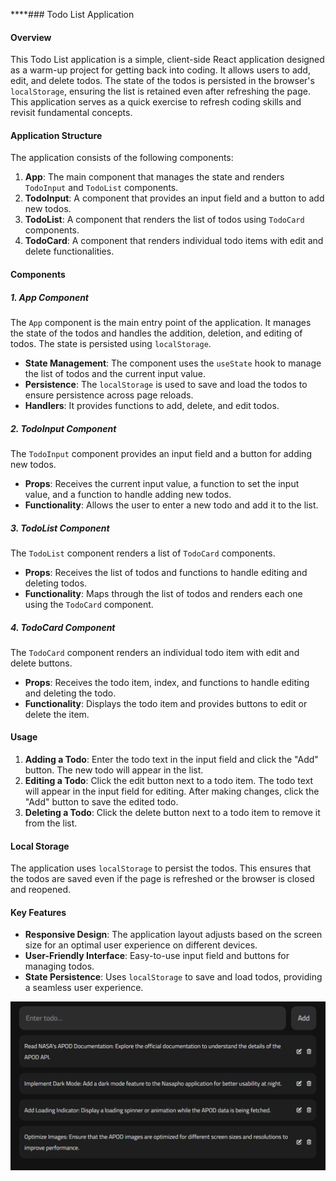 ****### Todo List Application 

#### Overview

This Todo List application is a simple, client-side React application designed as a warm-up project for getting back into coding. It allows users to add, edit, and delete todos. The state of the todos is persisted in the browser's `localStorage`, ensuring the list is retained even after refreshing the page. This application serves as a quick exercise to refresh coding skills and revisit fundamental concepts.

#### Application Structure

The application consists of the following components:

1. **App**: The main component that manages the state and renders `TodoInput` and `TodoList` components.
2. **TodoInput**: A component that provides an input field and a button to add new todos.
3. **TodoList**: A component that renders the list of todos using `TodoCard` components.
4. **TodoCard**: A component that renders individual todo items with edit and delete functionalities.

#### Components

##### 1. App Component

The `App` component is the main entry point of the application. It manages the state of the todos and handles the addition, deletion, and editing of todos. The state is persisted using `localStorage`.

- **State Management**: The component uses the `useState` hook to manage the list of todos and the current input value.
- **Persistence**: The `localStorage` is used to save and load the todos to ensure persistence across page reloads.
- **Handlers**: It provides functions to add, delete, and edit todos.

##### 2. TodoInput Component

The `TodoInput` component provides an input field and a button for adding new todos.

- **Props**: Receives the current input value, a function to set the input value, and a function to handle adding new todos.
- **Functionality**: Allows the user to enter a new todo and add it to the list.

##### 3. TodoList Component

The `TodoList` component renders a list of `TodoCard` components.

- **Props**: Receives the list of todos and functions to handle editing and deleting todos.
- **Functionality**: Maps through the list of todos and renders each one using the `TodoCard` component.

##### 4. TodoCard Component

The `TodoCard` component renders an individual todo item with edit and delete buttons.

- **Props**: Receives the todo item, index, and functions to handle editing and deleting the todo.
- **Functionality**: Displays the todo item and provides buttons to edit or delete the item.

#### Usage

1. **Adding a Todo**: Enter the todo text in the input field and click the "Add" button. The new todo will appear in the list.
2. **Editing a Todo**: Click the edit button next to a todo item. The todo text will appear in the input field for editing. After making changes, click the "Add" button to save the edited todo.
3. **Deleting a Todo**: Click the delete button next to a todo item to remove it from the list.

#### Local Storage

The application uses `localStorage` to persist the todos. This ensures that the todos are saved even if the page is refreshed or the browser is closed and reopened.

#### Key Features

- **Responsive Design**: The application layout adjusts based on the screen size for an optimal user experience on different devices.
- **User-Friendly Interface**: Easy-to-use input field and buttons for managing todos.
- **State Persistence**: Uses `localStorage` to save and load todos, providing a seamless user experience.

<div align="center">
  <img src="/Todo.PNG" alt="Logo" width="750"/>
</div>
